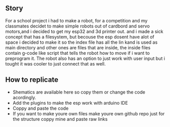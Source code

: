 ## Story 
For a school project i had to make a robot, for a competition and my classmates decidet to make simple robots out of cardbord and servo motors,and
i decided to get my esp32 and 3d printer out. and i made a sick concept that has a filesystem, but becouse the esp dosent have alot of space i decided
to make it so the index file has all the lin kand is used as main directory and other ones are files that are inside, the inside files contain g-code 
like script that tells the robot how to move if i want to preprogram it. The robot also has an option to just work with user input but i tought it was cooler to just connect that as well. 

## How to replicate
- Shematics are available here so copy them or change the code acordingly.
- Add the plugins to make the esp work with arduino IDE
- Coppy and paste the code
- If you want to make youre own files make youre own github repo just for the structure coppy mine and paste raw links
